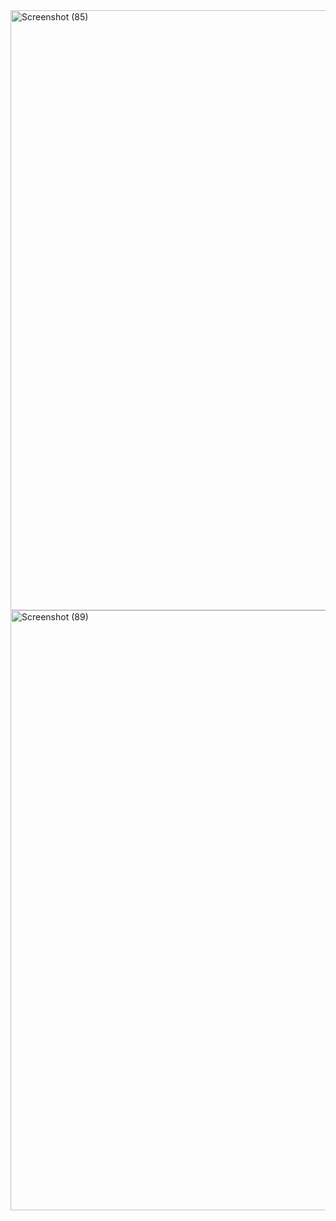 <img width="960" alt="Screenshot (85)" src="https://github.com/user-attachments/assets/247febac-1cd8-41ea-bdce-ea9cbc82b1c3" />

<img width="960" alt="Screenshot (89)" src="https://github.com/user-attachments/assets/e45b2182-fc1e-4890-873f-7bd6d9ca5812" />
